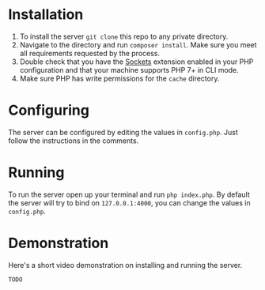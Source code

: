 # Installation

1. To install the server `git clone` this repo to any private directory.
2. Navigate to the directory and run `composer install`. Make sure you meet all requirements requested by the process.
3. Double check that you have the [Sockets](http://php.net/manual/bg/book.sockets.php) extension enabled in your PHP configuration and that your machine supports PHP 7+ in CLI mode.
4. Make sure PHP has write permissions for the `cache` directory.

# Configuring

The server can be configured by editing the values in `config.php`. Just follow the instructions in the comments.

# Running

To run the server open up your terminal and run `php index.php`. By default the server will try to bind on `127.0.0.1:4000`, you can change the values in `config.php`.

# Demonstration

Here's a short video demonstration on installing and running the server.

`TODO`